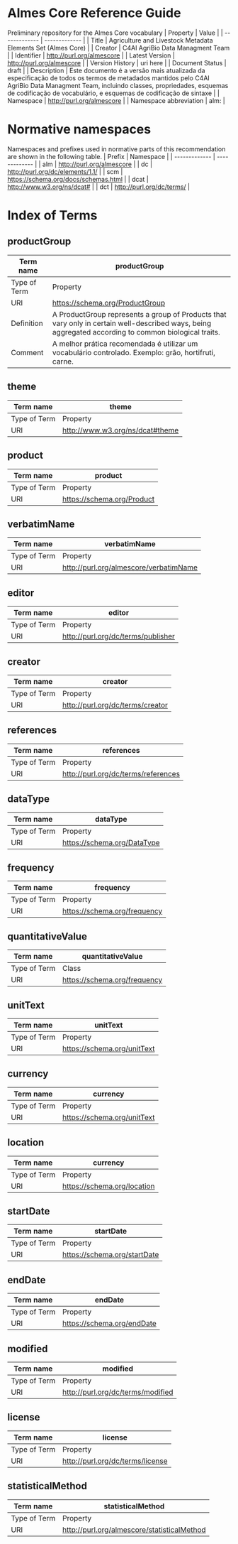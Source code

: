 # Almes Core Reference Guide
Preliminary repository for the Almes Core vocabulary
| Property | Value |
| ------------- | ------------- |
| Title  | Agriculture and Livestock Metadata Elements Set (Almes Core)  |
| Creator  | C4AI AgriBio Data Managment Team  |
| Identifier  | http://purl.org/almescore |
| Latest Version | http://purl.org/almescore |
| Version History | uri here |
| Document Status | draft |
| Description | Este documento é a versão mais atualizada da especificação de todos os termos de metadados mantidos pelo C4AI AgriBio Data Managment Team, incluindo classes, propriedades, esquemas de codificação de vocabulário, e esquemas de codificação de sintaxe |
| Namespace | http://purl.org/almescore |
| Namespace abbreviation | alm: |

# Normative namespaces
Namespaces and prefixes used in normative parts of this recommendation are shown in the following table.
| Prefix | Namespace |
| ------------- | ------------- |
| alm | http://purl.org/almescore |
| dc  | http://purl.org/dc/elements/1.1/  |
| scm  | https://schema.org/docs/schemas.html  |
| dcat | http://www.w3.org/ns/dcat# |
| dct | http://purl.org/dc/terms/ |

# Index of Terms

## productGroup

| Term name | productGroup |
| ------------- | ------------- |
| Type of Term  | Property  |
| URI  | https://schema.org/ProductGroup  |
| Definition  | A ProductGroup represents a group of Products that vary only in certain well-described ways, being aggregated according to common biological traits.  |
| Comment | A melhor prática recomendada é utilizar um vocabulário controlado. Exemplo: grão, hortifruti, carne. |

## theme
| Term name | theme |
| ------------- | ------------- |
| Type of Term  | Property  |
| URI  | http://www.w3.org/ns/dcat#theme  |

## product
| Term name | product |
| ------------- | ------------- |
| Type of Term  | Property  |
| URI  | https://schema.org/Product  |

## verbatimName
| Term name | verbatimName |
| ------------- | ------------- |
| Type of Term  | Property  |
| URI  | http://purl.org/almescore/verbatimName  |

## editor
| Term name | editor |
| ------------- | ------------- |
| Type of Term  | Property  |
| URI  | http://purl.org/dc/terms/publisher  |

## creator
| Term name | creator |
| ------------- | ------------- |
| Type of Term  | Property  |
| URI  | http://purl.org/dc/terms/creator  |

## references
| Term name | references |
| ------------- | ------------- |
| Type of Term  | Property  |
| URI  | http://purl.org/dc/terms/references |

## dataType
| Term name | dataType |
| ------------- | ------------- |
| Type of Term  | Property  |
| URI  | https://schema.org/DataType |

## frequency
| Term name | frequency |
| ------------- | ------------- |
| Type of Term  | Property  |
| URI  | https://schema.org/frequency |

## quantitativeValue
| Term name | quantitativeValue |
| ------------- | ------------- |
| Type of Term  | Class  |
| URI  | https://schema.org/frequency |

## unitText
| Term name | unitText |
| ------------- | ------------- |
| Type of Term  | Property  |
| URI  | https://schema.org/unitText |

## currency
| Term name | currency |
| ------------- | ------------- |
| Type of Term  | Property  |
| URI  | https://schema.org/unitText |

## location
| Term name | currency |
| ------------- | ------------- |
| Type of Term  | Property  |
| URI  | https://schema.org/location |

## startDate
| Term name | startDate |
| ------------- | ------------- |
| Type of Term  | Property  |
| URI  | https://schema.org/startDate |

## endDate
| Term name | endDate |
| ------------- | ------------- |
| Type of Term  | Property  |
| URI  | https://schema.org/endDate |

## modified
| Term name | modified |
| ------------- | ------------- |
| Type of Term  | Property  |
| URI  | http://purl.org/dc/terms/modified |

## license
| Term name | license |
| ------------- | ------------- |
| Type of Term  | Property  |
| URI  | http://purl.org/dc/terms/license |

## statisticalMethod
| Term name | statisticalMethod |
| ------------- | ------------- |
| Type of Term  | Property  |
| URI  | http://purl.org/almescore/statisticalMethod |


